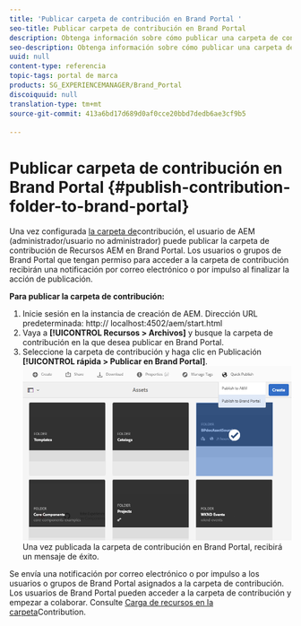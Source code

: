 ```yaml
---
title: 'Publicar carpeta de contribución en Brand Portal '
seo-title: Publicar carpeta de contribución en Brand Portal
description: Obtenga información sobre cómo publicar una carpeta de contribución de Recursos AEM en Brand Portal en Brand Portal 6.4.5.
seo-description: Obtenga información sobre cómo publicar una carpeta de contribución de Recursos AEM en Brand Portal en Brand Portal 6.4.5.
uuid: null
content-type: referencia
topic-tags: portal de marca
products: SG_EXPERIENCEMANAGER/Brand_Portal
discoiquuid: null
translation-type: tm+mt
source-git-commit: 413a6bd17d689d0af0cce20bbd7dedb6ae3cf9b5

---
```



# Publicar carpeta de contribución en Brand Portal {#publish-contribution-folder-to-brand-portal}

Una vez configurada [la carpeta de](brand-portal-configure-contribution-folder-properties.md)contribución, el usuario de AEM (administrador/usuario no administrador) puede publicar la carpeta de contribución de Recursos AEM en Brand Portal. Los usuarios o grupos de Brand Portal que tengan permiso para acceder a la carpeta de contribución recibirán una notificación por correo electrónico o por impulso al finalizar la acción de publicación.

**Para publicar la carpeta de contribución:**

1. Inicie sesión en la instancia de creación de AEM.
Dirección URL predeterminada: http:// localhost:4502/aem/start.html
1. Vaya a **[!UICONTROL Recursos &gt; Archivos]** y busque la carpeta de contribución en la que desea publicar en Brand Portal.
1. Seleccione la carpeta de contribución y haga clic en Publicación **[!UICONTROL rápida &gt; Publicar en Brand Portal]**.
   ![](assets/publish-contribution-folder-to-bp.png)
Una vez publicada la carpeta de contribución en Brand Portal, recibirá un mensaje de éxito.

Se envía una notificación por correo electrónico o por impulso a los usuarios o grupos de Brand Portal asignados a la carpeta de contribución. Los usuarios de Brand Portal pueden acceder a la carpeta de contribución y empezar a colaborar. Consulte [Carga de recursos en la carpeta](brand-portal-upload-assets-to-contribution-folder.md)Contribution.